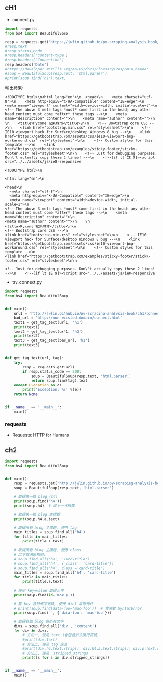 ## cH1
- connect.py
```PYTHON
import requests
from bs4 import BeautifulSoup

resp = requests.get('https://jwlin.github.io/py-scraping-analysis-book/ch1/connect.html')
#resp.text
#resp.status_code
#resp.headers['content-type']
#resp.headers['Connection']
resp.headers['Date']
#https://developer.mozilla.org/en-US/docs/Glossary/Response_header
#soup = BeautifulSoup(resp.text, 'html.parser')
#print(soup.find('h1').text)
```
輸出結果:
```
<!DOCTYPE html>\n<html lang="en">\n  <head>\n    <meta charset="utf-8">\n    <meta http-equiv="X-UA-Compatible" content="IE=edge">\n    <meta name="viewport" content="width=device-width, initial-scale=1">\n    <!-- The above 3 meta tags *must* come first in the head; any other head content must come *after* these tags -->\n    <meta name="description" content="">\n    <meta name="author" content="">\n    \n    <title>Pycone 松果城市</title>\n\n    <!-- Bootstrap core CSS -->\n    <link href="bootstrap.min.css" rel="stylesheet">\n\n    <!-- IE10 viewport hack for Surface/desktop Windows 8 bug -->\n    <link href="https://getbootstrap.com/assets/css/ie10-viewport-bug-workaround.css" rel="stylesheet">\n\n    <!-- Custom styles for this template -->\n    <link href="https://getbootstrap.com/examples/sticky-footer/sticky-footer.css" rel="stylesheet">\n\n    <!-- Just for debugging purposes. Don\'t actually copy these 2 lines! -->\n    <!--[if lt IE 9]><script src="../../assets/js/ie8-responsive
```

```
<!DOCTYPE html>\n

<html lang="en">\n  

<head>\n    
  <meta charset="utf-8">\n    
  <meta http-equiv="X-UA-Compatible" content="IE=edge">\n    
  <meta name="viewport" content="width=device-width, initial-scale=1">\n   
<!-- The above 3 meta tags *must* come first in the head; any other head content must come *after* these tags -->\n    <meta name="description" content="">\n    
<meta name="author" content="">\n    \n    
<title>Pycone 松果城市</title>\n\n    
<!-- Bootstrap core CSS -->\n    
<link href="bootstrap.min.css" rel="stylesheet">\n\n    <!-- IE10 viewport hack for Surface/desktop Windows 8 bug -->\n    <link href="https://getbootstrap.com/assets/css/ie10-viewport-bug-workaround.css" rel="stylesheet">\n\n    <!-- Custom styles for this template -->\n    
<link href="https://getbootstrap.com/examples/sticky-footer/sticky-footer.css" rel="stylesheet">\n\n    

<!-- Just for debugging purposes. Don\'t actually copy these 2 lines! -->\n    <!--[if lt IE 9]><script src="../../assets/js/ie8-responsive

```


- try_connect.py 
```PYTHON
import requests
from bs4 import BeautifulSoup


def main():
    url1 = 'http://jwlin.github.io/py-scraping-analysis-book/ch1/connect.html'
    bad_url = 'http://non-existed.domain/connect.html'
    text1 = get_tag_text(url1, 'h1')
    print(text1)
    text2 = get_tag_text(url1, 'h2')
    print(text2)
    text3 = get_tag_text(bad_url, 'h1')
    print(text3)


def get_tag_text(url, tag):
    try:
        resp = requests.get(url)
        if resp.status_code == 200:
            soup = BeautifulSoup(resp.text, 'html.parser')
            return soup.find(tag).text
    except Exception as e:
        print('Exception: %s' %(e))
    return None


if __name__ == '__main__':
    main()
```
### requests
- [Requests: HTTP for Humans](https://requests.readthedocs.io/en/latest/)

## ch2

```PYTHON
import requests
from bs4 import BeautifulSoup


def main():
    resp = requests.get('http://jwlin.github.io/py-scraping-analysis-book/ch2/blog/blog.html')
    soup = BeautifulSoup(resp.text, 'html.parser')

    # 取得第一篇 blog (h4)
    print(soup.find('h4'))
    print(soup.h4)  # 與上一行相等

    # 取得第一篇 blog 主標題
    print(soup.h4.a.text)

    # 取得所有 blog 主標題, 使用 tag
    main_titles = soup.find_all('h4')
    for title in main_titles:
        print(title.a.text)

    # 取得所有 blog 主標題, 使用 class
    # 以下寫法皆相同:
    # soup.find_all('h4', 'card-title')
    # soup.find_all('h4', {'class': 'card-title'})
    # soup.find_all('h4', class_='card-title')
    main_titles = soup.find_all('h4', 'card-title')
    for title in main_titles:
        print(title.a.text)

    # 使用 key=value 取得元件
    print(soup.find(id='mac-p'))

    # 當 key 含特殊字元時, 使用 dict 取得元件
    # print(soup.find(data-foo='mac-foo'))  # 會導致 SyntaxError
    print(soup.find('', {'data-foo': 'mac-foo'}))

    # 取得各篇 blog 的所有文字
    divs = soup.find_all('div', 'content')
    for div in divs:
        # 方法一, 使用 text (會包含許多換行符號)
        #print(div.text)
        # 方法二, 使用 tag 定位
        #print(div.h6.text.strip(), div.h4.a.text.strip(), div.p.text.strip())
        # 方法三, 使用 .stripped_strings
        print([s for s in div.stripped_strings])


if __name__ == '__main__':
    main()
```



```PYTHON


```



```PYTHON


```



```PYTHON


```



```PYTHON


```



```PYTHON


```



```PYTHON


```



```PYTHON


```

```PYTHON


```


```PYTHON


```



```PYTHON


```



```PYTHON


```



```PYTHON


```



```PYTHON


```



```PYTHON


```



```PYTHON


```



```PYTHON


```

```PYTHON


```


```PYTHON


```



```PYTHON


```



```PYTHON


```



```PYTHON


```



```PYTHON


```



```PYTHON


```



```PYTHON


```



```PYTHON


```

```PYTHON


```


```PYTHON


```



```PYTHON


```



```PYTHON


```



```PYTHON


```



```PYTHON


```



```PYTHON


```



```PYTHON


```



```PYTHON


```

```PYTHON


```


```PYTHON


```



```PYTHON


```



```PYTHON


```



```PYTHON


```



```PYTHON


```



```PYTHON


```



```PYTHON


```



```PYTHON


```



